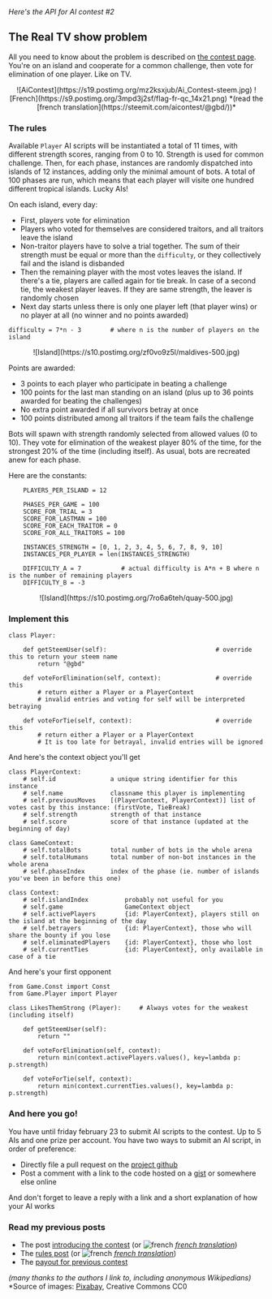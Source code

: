 *Here's the API for AI contest #2*

## The Real TV show problem

All you need to know about the problem is described on [the contest page](https://steemit.com/aicontest/@gbd/the-ai-contest-2-real-tv). You're on an island and cooperate for a common challenge, then vote for elimination of one player. Like on TV.

<center>
![AiContest](https://s19.postimg.org/mz2ksxjub/Ai_Contest-steem.jpg)
![French](https://s9.postimg.org/3mpd3j2sf/flag-fr-qc_14x21.png) *(read the [french translation](https://steemit.com/aicontest/@gbd/))*
</center>



### The rules

Available `Player` AI scripts will be instantiated a total of 11 times, with different strength scores, ranging from 0 to 10. Strength is used for common challenge. Then, for each phase, instances are randomly dispatched into islands of 12 instances, adding only the minimal amount of bots. A total of 100 phases are run, which means that each player will visite one hundred different tropical islands. Lucky AIs!

On each island, every day:
* First, players vote for elimination
* Players who voted for themselves are considered traitors, and all traitors leave the island
* Non-traitor players have to solve a trial together. The sum of their strength must be equal or more than the `difficulty`, or they collectively fail and the island is disbanded
* Then the remaining player with the most votes leaves the island. If there's a tie, players are called again for tie break. In case of a second tie, the weakest player leaves. If they are same strength, the leaver is randomly chosen
* Next day starts unless there is only one player left (that player wins) or no player at all (no winner and no points awarded)

```
difficulty = 7*n - 3 		# where n is the number of players on the island
```

<center>
![Island](https://s10.postimg.org/zf0vo9z5l/maldives-500.jpg)
</center>

Points are awarded:
* 3 points to each player who participate in beating a challenge
* 100 points for the last man standing on an island (plus up to 36 points awarded for beating the challenges)
* No extra point awarded if all survivors betray at once
* 100 points distributed among all traitors if the team fails the challenge

Bots will spawn with strength randomly selected from allowed values (0 to 10). They vote for elimination of the weakest player 80% of the time, for the strongest 20% of the time (including itself). As usual, bots are recreated anew for each phase.

Here are the constants:

```
    PLAYERS_PER_ISLAND = 12

    PHASES_PER_GAME = 100
    SCORE_FOR_TRIAL = 3
    SCORE_FOR_LASTMAN = 100
    SCORE_FOR_EACH_TRAITOR = 0
    SCORE_FOR_ALL_TRAITORS = 100

    INSTANCES_STRENGTH = [0, 1, 2, 3, 4, 5, 6, 7, 8, 9, 10]
    INSTANCES_PER_PLAYER = len(INSTANCES_STRENGTH)
    
    DIFFICULTY_A = 7           # actual difficulty is A*n + B where n is the number of remaining players
    DIFFICULTY_B = -3

```




<center>
![Island](https://s10.postimg.org/7ro6a6teh/quay-500.jpg)
</center>

### Implement this

```
class Player:
    
    def getSteemUser(self):                              # override this to return your steem name
        return "@gbd"

    def voteForElimination(self, context):               # override this
        # return either a Player or a PlayerContext
        # invalid entries and voting for self will be interpreted betraying

    def voteForTie(self, context):                       # override this
        # return either a Player or a PlayerContext
        # It is too late for betrayal, invalid entries will be ignored
```

And here's the context object you'll get

```
class PlayerContext:
    # self.id               a unique string identifier for this instance
    # self.name             classname this player is implementing
    # self.previousMoves    [(PlayerContext, PlayerContext)] list of votes cast by this instance: (firstVote, TieBreak)
    # self.strength         strength of that instance
    # self.score            score of that instance (updated at the beginning of day)

class GameContext:
    # self.totalBots        total number of bots in the whole arena
    # self.totalHumans      total number of non-bot instances in the whole arena
    # self.phaseIndex       index of the phase (ie. number of islands you've been in before this one)

class Context:
    # self.islandIndex          probably not useful for you
    # self.game                 GameContext object
    # self.activePlayers        {id: PlayerContext}, players still on the island at the beginning of the day
    # self.betrayers            {id: PlayerContext}, those who will share the bounty if you lose
    # self.eliminatedPlayers    {id: PlayerContext}, those who lost
    # self.currentTies          {id: PlayerContext}, only available in case of a tie
```


And here's your first opponent


```
from Game.Const import Const
from Game.Player import Player
        
class LikesThemStrong (Player):     # Always votes for the weakest (including itself)
    
    def getSteemUser(self):
        return ""

    def voteForElimination(self, context):
        return min(context.activePlayers.values(), key=lambda p: p.strength)

    def voteForTie(self, context):
        return min(context.currentTies.values(), key=lambda p: p.strength)
```


### And here you go!
You have until friday february 23 to submit AI scripts to the contest. Up to 5 AIs and one prize per account. You have two ways to submit an AI script, in order of preference:

* Directly file a pull request on the [project github](https://github.com/steemian/realTV)
* Post a comment with a link to the code hosted on a [gist](https://gist.github.com/) or somewhere else online

And don't forget to leave a reply with a link and a short explanation of how your AI works



### Read my previous posts


* The post [introducing the contest](https://steemit.com/aicontest/@gbd/the-ai-contest-2-real-tv) (or  ![french](https://steemitimages.com/0x0/https://s9.postimg.org/3mpd3j2sf/flag-fr-qc_14x21.png) *[french translation](https://steemit.com/aicontest/@gbd/fr-the-ai-contest-2-tele-realite)*)
* The [rules post](https://steemit.com/aicontest/@gbd/the-ai-contest-coming-soon) (or  ![french](https://steemitimages.com/0x0/https://s9.postimg.org/3mpd3j2sf/flag-fr-qc_14x21.png) *[french translation](https://steemit.com/aicontest/@gbd/the-ai-contest-bientot-sur-steem)*)
* The [payout for previous contest](https://steemit.com/aicontest/@gbd/the-ai-contest-1-results-are-out)


*(many thanks to the authors I link to, including anonymous Wikipedians)*
*Source of images: [Pixabay](https://www.pexels.com/u/pixabay/), Creative Commons CC0